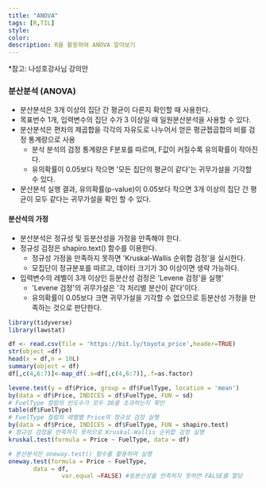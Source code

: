 ```yaml
---
title: "ANOVA"
tags: [R,TIL]
style: 
color:
description: R을 활용하여 ANOVA 알아보기
---
```

*참고: 나성호강사님 강의안
### 분산분석 (ANOVA)
- 분산분석은 3개 이상의 집단 간 평균이 다른지 확인할 때 사용한다.
- 목표번수 1개, 입력변수의 집단 수가 3 이상일 때 일원분산분석을 사용할 수 있다.
- 분산분석은 편차의 제곱합을 각각의 자유도로 나누어서 얻은 평균젭곱합의 비를 검정 통계량으로 사용
   - 분삭 분석의 검정 통계량은 F분포를 따르며, F값이 커질수록 유의확률이 작아진다.
   - 유의확률이 0.05보다 작으면 '모든 집단의 평균이 같다'는 귀무가설을 기각할 수 있다.
- 분산분석 실행 결과, 유의확률(p-value)이 0.05보다 작으면 3개 이상의 집단 간 평균이 모두 같다는 귀무가설을 확인 할 수 있다.

#### 분산석의 가정
- 분산분석은 정규성 및  등분산성을 가정을 만족해야 한다.
- 정규성 검정은 shapiro.text() 함수를 이용한다.
   - 정규성 가정을 만족하지 못하면 'Kruskal-Wallis 순위합 검정'을 실시한다.
   - 모집단이 정규분포를 따르고, 데이터 크기가 30 이상이면 생략 가능하다.
- 입력변수의 레벨이 3개 이상인 등분산성 검정은 'Levene 검정'을 실행'
   - 'Levene 검정'의 귀무가설은 '각 처리별 분산이 같다'이다.
   - 유의확률이 0.05보다 크면 귀무가설을 기각할 수 없으므로 등분산성 가정을 만족하는 것으로 판단한다.

```R
library(tidyverse)
library(lawstat)

df <- read.csv(file = 'https://bit.ly/toyota_price',header=TRUE)
str(object =df)
head(x = df,n = 10L)
summary(object = df)
df[,c(4,6:7)]<-map_df(.x=df[,c(4,6:7)],.f=as.factor)
```
```R
levene.test(y = df$Price, group = df$FuelType, location = 'mean')
by(data = df$Price, INDICES = df$FuelType, FUN = sd)
# FuelType 컬럼의 빈도수가 모두 30을 초과하는지 확인
table(df$FuelType)
# FuelType 컬럼의 레벨별 Price의 정규성 검정 실행
by(data = df$Price, INDICES = df$FuelType, FUN = shapiro.test)
# 정규성 검정을 만족하지 못하므로 Kruskal-Wallis 순위합 검정 실행
kruskal.test(formula = Price ~ FuelType, data = df)
```
```R
# 분산분석은 oneway.test() 함수를 활용하여 실행
oneway.test(formula = Price ~ FuelType,
	   data = df,
               var.equal =FALSE) #등분산성을 만족하지 못하면 FALSE를 할당
```